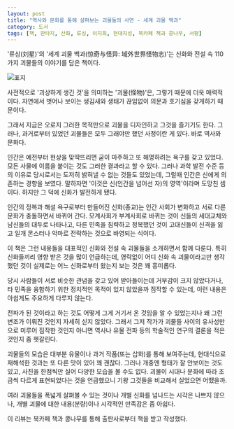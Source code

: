 ```yaml
---
layout: post
title: "역사와 문화를 통해 살펴보는 괴물들의 사연 - 세계 괴물 백과"
category: 도서
tags: [책, 판타지, 산화, 류싱, 이지희, 현대지성, 북카페 책과 콩나무, 서평]
---
```


'류싱(刘星)'의
'세계 괴물 백과(惊奇与怪异: 域外世界怪物志)'는
신화와 전설 속 110가지 괴물들의 이야기를 담은 책이다.

![표지](https://images2.imgbox.com/d1/65/rInTkIdP_o.jpg)

사전적으로 '괴상하게 생긴 것'을 의미하는 '괴물(怪物)'은, 그렇기 때문에 더욱 매력적이다.
자연에서 벗어나 보이는 생김새와 생태가 끊임없이 의문과 호기심을 갖게하기 때문이다.

그래서 지금은 오로지 그러한 목적만으로 괴물을 디자인하고 그것을 즐기기도 한다.
그러나, 과거로부터 있었던 괴물들은 모두 그래야만 했던 사정이란 게 있다.
바로 역사와 문화다.

인간은 예전부터 현상을 맞딱뜨리면 굳이 마주하고 또 해명하려는 욕구를 갖고 있었다.
모든 사물에 이름을 붙이는 것도 그러한 결과라고 할 수 있다.
그러나 과학 발전 수준 등의 이유로 당시로서는 도저히 밝혀낼 수 없는 것들도 있었는데,
그럴때 인간은 신에게 의존하는 경향을 보였다.
말하자면 '이것은 신(인간을 넘어선 자)의 영역'이라며 도망친 셈이다.
하지만 그 덕에 신화가 발전하게 됐다.

인간의 정복과 해설 욕구로부터 만들어진 신화(종교)는
인간 사회가 변화하고 서로 다른 문화가 충돌하면서 바뀌어 간다.
모계사회가 부계사회로 바뀌는 것이 신들의 세대교체와 남신들의 대두로 나타나고,
다른 민족을 침략하고 정복했던 것이 고대신들이 신격을 잃고 일개 몬스터나 악마로 전락하는 것으로 바영되는 식이다.

이 책은 그런 내용들을 대표적인 신화와 전설 속 괴물들을 소개하면서 함께 다룬다.
특히 신화들끼리 영향 받은 것을 많이 언급하는데,
영락없이 어디 신화 속 괴물이라고만 생각했던 것이
실제로는 어느 신화로부터 왔는지 보는 것은 꽤 흥미롭다.

당시 사람들이 서로 비슷한 관념을 갖고 있어 받아들이는데 거부감이 크지 않았다거나,
타 민족을 융합하기 위한 정치적인 목적이 있지 않았을까 짐작할 수 있는데,
이런 내용은 아쉽게도 주요하게 다루지 않는다.

전파가 된 것이라고 하는 것도
어떻게 그게 거기서 온 것임을 알 수 있었는지나
왜 그런 변조가 이뤄진 것인지 자세히 싣지 않았다.
그래서 그저 작가가 괴물들 사이의 유사성만으로 미루어 짐작한 것인지
아니면 역사나 유물 전파 등의 학술적인 연구의 결론을 적은 것인지 좀 헷갈린다.

괴물들의 모습은 대부분 유물이나 과거 작품(또는 삽화)를 통해 보여주는데,
현대식으로 재해석한 것과는 또 다른 맛이 있어 꽤 괜찮다.
그러나 개중엔 형태가 잘 안보이는 것도 있고,
사진을 한점씩만 실어 다양한 모습을 볼 수도 없다.
괴물이 시대나 문화에 따라 조금씩 다르게 표현되었다는 것을 언급했으니 기왕 그것들을 비교해서 실었으면 어땠을까.

여러 괴물들을 폭넓게 살펴볼 수 있는 것이나 개별 신화를 넘나드는 시각은 나쁘지 않으나,
개별 괴물에 대한 내용(분량)이나 시각적인 만족감은 좀 아쉽다.



<div class="im im-info">
이 리뷰는 북카페 책과 콩나무를 통해 출판사로부터 책을 받고 작성했다.
</div>
